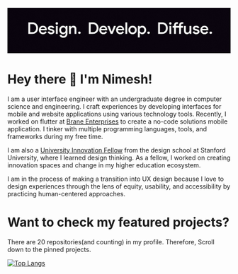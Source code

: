 ![Developer and Designer](https://github.com/nimeshm05/nimeshm05/blob/main/IMG_20210702_0107291.jpg)

# Hey there 👋 I'm Nimesh!

I am a user interface engineer with an undergraduate degree in computer science and engineering. I craft experiences by developing interfaces for mobile and website applications using various technology tools. Recently, I worked on flutter at [Brane Enterprises](https://www.nslhub.com/) to create a no-code solutions mobile application. I tinker with multiple programming languages, tools, and frameworks during my free time.

I am also a [University Innovation Fellow](https://dschool.stanford.edu/university-innovation/university-innovation-fellows) from the design school at Stanford University, where I learned design thinking. As a fellow, I worked on creating innovation spaces and change in my higher education ecosystem.

I am in the process of making a transition into UX design because I love to design experiences through the lens of equity, usability, and accessibility by practicing human-centered approaches.

# Want to check my featured projects?
There are 20 repositories(and counting) in my profile. Therefore, Scroll down to the pinned projects.

[![Top Langs](https://github-readme-stats.vercel.app/api/top-langs/?username=nimeshm05)](https://github.com/anuraghazra/github-readme-stats)

